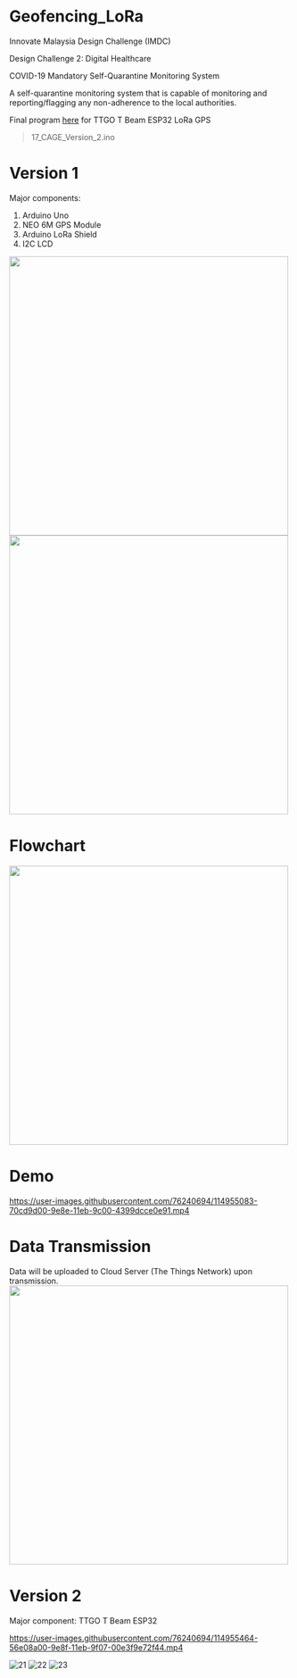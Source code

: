 # Geofencing_LoRa
Innovate Malaysia Design Challenge (IMDC)

Design Challenge 2: Digital Healthcare

COVID-19 Mandatory Self-Quarantine Monitoring System

A self-quarantine monitoring system that is capable of monitoring and reporting/flagging any non-adherence to the local authorities.

Final program [here](https://github.com/Fyzie/Geofencing-Electronic-LoRa-Tracker/blob/main/17_CAGE_Version_2.ino) for TTGO T Beam ESP32 LoRa GPS
> 17_CAGE_Version_2.ino

# Version 1

Major components:  
1. Arduino Uno  
2. NEO 6M GPS Module  
3. Arduino LoRa Shield
4. I2C LCD  

<img src="https://user-images.githubusercontent.com/76240694/114643434-36d28e80-9d08-11eb-9bfa-a31e4c93f673.jpeg" width="500">

<img src="https://user-images.githubusercontent.com/76240694/114954271-c143fb00-9e8c-11eb-979a-3e8b9ec3d260.jpeg" width="500">

# Flowchart  

<img src="https://user-images.githubusercontent.com/76240694/114954547-6c54b480-9e8d-11eb-9e40-535de0ddcd4d.jpg" width="500">  

# Demo  



https://user-images.githubusercontent.com/76240694/114955083-70cd9d00-9e8e-11eb-9c00-4399dcce0e91.mp4



# Data Transmission  

Data will be uploaded to Cloud Server (The Things Network) upon transmission.  
<img src="https://user-images.githubusercontent.com/76240694/114954649-a1f99d80-9e8d-11eb-8c5a-27d3fccf1bd7.gif" width="500">

# Version 2

Major component: TTGO T Beam ESP32  

https://user-images.githubusercontent.com/76240694/114955464-56e08a00-9e8f-11eb-9f07-00e3f9e72f44.mp4



![21](https://user-images.githubusercontent.com/76240694/120767279-a406e100-c54d-11eb-9f11-08ce2bc03006.jpg)
![22](https://user-images.githubusercontent.com/76240694/120767307-ac5f1c00-c54d-11eb-9a41-d075d3006efb.jpg)
![23](https://user-images.githubusercontent.com/76240694/120767314-acf7b280-c54d-11eb-879b-3d5744b6e8c4.jpg)  






